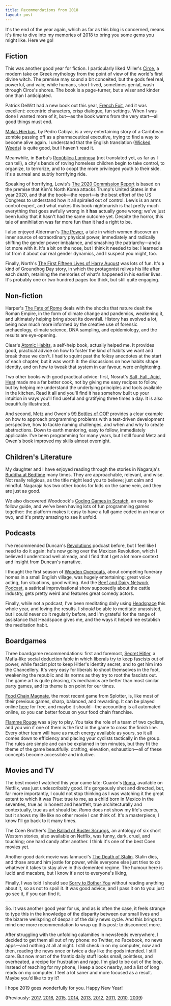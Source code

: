 ```yaml
---
title: Recommendations from 2018
layout: post
---
```


It's the end of the year again,
which as far as this blog is concerned,
means it's time to dive into my memories of 2018
to bring you some gems you might like.
Here we go!


## Fiction

This was another good year for fiction.
I particularly liked Miller's [Circe](http://madelinemiller.com/circe/),
a modern take on Greek mythology from the point of view
of the world's first divine witch.
The premise may sound a bit conceited,
but the gods feel real, powerful, and vain;
while humans, short-lived, sometimes genial,
wash through Circe's shores.
The book is a page-turner,
but a wiser and kinder one than I anticipated.

Patrick DeWitt had a new book out this year,
[French Exit](https://houseofanansi.com/products/french-exit),
and it was excellent:
eccentric characters, crisp dialogue, fun settings.
When I was done I wanted more of it,
but—as the book warns from the very start—all good things must end.

[Malas Hierbas](https://books.google.ca/books?id=YMFQXwAACAAJ), by Pedro Cabiya,
is a very entertaining story of a Caribbean zombie passing off as a
pharmaceutical executive,
trying to find a way to become alive again.
I understand that the English translation
([Wicked Weeds](https://www.goodreads.com/book/show/29363215-wicked-weeds))
is quite good, but I haven't read it.

Meanwhile, in Barba's [República Luminosa](https://www.anagrama-ed.es/libro/narrativas-hispanicas/premio-herralde-de-novela/9788433998460/NH_597)
(not translated yet, as far as I can tell),
a city's bands of roving homeless children begin to take control,
to organize, to terrorize,
and to coopt the more privileged youth to their side.
It's a surreal and subtly horrifying ride.

Speaking of horrifying,
Lewis's [The 2020 Commission Report](https://www.armscontrolwonk.com/books/)
is based on the premise that Kim's North Korea
attacks Trump's United States in the year 2020,
and that the book—the report—is the best effort of the US Congress
to understand how it all spiraled out of control.
Lewis is an arms control expert,
and what makes this book nightmarish
is that pretty much everything that goes awfully wrong in it
**has** actually gone wrong;
we've just been lucky that it hasn't had the same outcome yet.
Despite the horror,
this tale of annihilation was far more fun than it had a right to be.

I also enjoyed Alderman's [The Power](https://en.wikipedia.org/wiki/The_Power_(Alderman_novel)),
a tale in which women discover an inner source
of extraordinary physical power,
immediately and radically shifting the gender power imbalance,
and smashing the patriarchy—and a lot more with it.
It's a bit on the nose,
but I think it needed to be:
I learned a lot from it about our real gender dynamics,
and I suspect you might, too.

Finally, North's [The First Fifteen Lives of Harry August](https://en.wikipedia.org/wiki/The_First_Fifteen_Lives_of_Harry_August)
was lots of fun.
It's a kind of Groundhog Day story,
in which the protagonist relives his life after each death,
retaining the memories of what's happened in his earlier lives.
It's probably one or two hundred pages too thick,
but still quite engaging.


## Non-fiction

Harper's [The Fate of Rome](https://press.princeton.edu/titles/11079.html)
deals with the shocks that nature dealt the Roman Empire,
in the form of climate change and pandemics,
weakening it, and ultimately helping bring about its downfall.
History has evolved a lot,
being now much more informed by the creative use of forensic archaeology,
climate science, DNA sampling, and epidemiology,
and the results are eye-opening.

Clear's [Atomic Habits](https://jamesclear.com/atomic-habits),
a self-help book, actually helped me.
It provides good, practical advice on how to
foster the kind of habits we want
and break those we don't.
I had to squint past the folksy anecdotes
at the start of each chapter,
but it was worth it:
the discussions on how habits shape identity,
and on how to tweak that system in our favour,
were enlightening.

Two other books with good practical advice:
first, Nosrat's [Salt, Falt, Acid, Heat](https://www.simonandschuster.com/books/Salt-Fat-Acid-Heat/Samin-Nosrat/9781476753836)
made me a far better cook,
not by giving me easy recipes to follow,
but by helping me understand the underlying principles
and tools available in the kitchen.
Read it all and you'll find it has somehow built up your intuition
in ways you'll find useful and gratifying three times a day.
It is also beautifully illustrated.

And second, Metz and Owen's [99 Bottles of OOP](https://www.sandimetz.com/99bottles/)
provides a clear example on how to approach programming problems
with a test-driven development perspective,
how to tackle naming challenges,
and when and why to create abstractions.
Down to earth mentoring, easy to follow, immediately applicable.
I've been programming for many years,
but I still found Metz and Owen's book improved my skills almost overnight.


## Children's Literature

My daughter and I have enjoyed reading through the stories in
Nagaraja's [Buddha at Bedtime](https://www.penguinrandomhouse.com/books/236292/buddha-at-bedtime-by-dharmachari-nagaraja/9781844836239/)
many times.
They are approachable, relevant, and wise.
Not really religious, as the title might lead you to believe;
just calm and mindful.
Nagaraja has two other books for kids on the same vein,
and they are just as good.

We also discovered
Woodcock's [Coding Games in Scratch](https://books.google.ca/books?id=z1I9tAEACAAJ),
an easy to follow guide,
and we've been having lots of fun programming games together:
the platform makes it easy to have a full game coded
in an hour or two,
and it's pretty amazing to see it unfold.


## Podcasts

I've recommended Duncan's [Revolutions](https://www.revolutionspodcast.com/) podcast before,
but I feel like I need to do it again:
he's now going over the Mexican Revolution,
which I believed I understood well already,
and I find that I get a lot more context and insight from Duncan's narrative.

I thought the first season of
[Wooden Overcoats](https://www.woodenovercoats.com/),
about competing funerary homes in a small English village,
was hugely entertaining:
great voice acting, fun situations, good writing.
And the [Beef and Dairy Network Podcast](http://www.beefanddairynetwork.com/),
a satirical improvisational show
supposedly about the cattle industry,
gets pretty weird and features great comedy actors.

Finally, while not a podcast,
I've been meditating daily using [Headspace](https://www.headspace.com/)
this whole year,
and loving the results.
I *should* be able to meditate unassisted,
but I could never do it regularly before,
and I'm grateful for the range of assistance that Headspace gives me,
and the ways it helped me establish the meditation habit.


## Boardgames

Three boardgame recommendations:
first and foremost,
[Secret Hitler](https://secrethitler.com/),
a Mafia-like social deduction fable in which liberals try to keep fascists out of power,
while fascist plot to keep Hitler's identity secret,
and to get him into the Chancellery.
It's very easy for liberals to shoot themselves in the foot,
weakening the republic and its norms as they try to root the fascists out.
The game art is quite pleasing,
its mechanics are better than most similar party games,
and its theme is on point for our times.

[Food Chain Magnate](https://boardgamegeek.com/boardgame/175914/food-chain-magnate),
the most recent game from Splotter,
is, like most of their previous games,
sharp, balanced, and rewarding.
It can be played online [here](http://play.boardgamecore.net/main.jsp) for free,
and maybe it should—the accounting is all automated online,
so you can better focus on your food chain franchise.

[Flamme Rouge](https://boardgamegeek.com/boardgame/199478/flamme-rouge) was a joy to play.
You take the role of a team of two cyclists,
and you win if one of them is the first in the game to cross the finish line.
Every other team will have as much energy available as yours,
so it all comes down to efficiency and placing your cyclists
tactically in the group.
The rules are simple and can be explained in ten minutes,
but they fit the theme of the game beautifully:
drafting, elevation, exhaustion—all of these concepts become
accessible and intuitive.

## Movies and TV

The best movie I watched this year came late:
Cuarón's [Roma](https://en.wikipedia.org/wiki/Roma_(2018_film)),
available on Netflix,
was just undescribably good.
It's gorgeously shot and directed,
but, far more importantly,
I could not stop thinking as I was watching it
the great extent to which it was _True_:
true to me, as a child born in Mexico in the seventies,
true as in honest and heartfelt,
true architecturally and contextually,
true as art should be.
_Roma_ does not show my life's events,
but it shows my life like no other movie I can think of.
It's a masterpiece;
I know I'll go back to it many times.

The Coen Brother's [The Ballad of Buster Scruggs](https://en.wikipedia.org/wiki/The_Ballad_of_Buster_Scruggs),
an antology of six short Western stories,
also available on Netflix,
was funny, dark, cruel, and touching;
one hard candy after another.
I think it's one of the best Coen movies yet.

Another good dark movie was
Iannucci's [The Death of Stalin](https://en.wikipedia.org/wiki/The_Death_of_Stalin).
Stalin dies, and those around him jostle for power,
while everyone else just tries to do whatever it takes
to stay alive in this demented regime.
The humour here is lucid and macabre,
but I know it's not to everyone's liking,

Finally, I was told I should see
[Sorry to Bother You](http://sorrytobotheryou.movie/)
without reading anything about it, so as not to spoil it.
It was good advice, and I pass it on to you:
just go see it, if you can find it.

<hr></hr>

So. It was another good year for us, and as is often the case,
it feels strange to type this in the knowledge
of the disparity between our small lives
and the bizarre wellspring of despair of the daily news cycle.
And this brings to mind one more recommendation to wrap up this post:
to disconnect more.

After struggling with the unfolding calamities in newsfeeds everywhere,
I decided to get them all out of my phone:
no Twitter, no Facebook, no news apps—and nothing at all at night.
I still check in on my computer, now and then,
reading the news once or twice a day like the gods intended.
I still care.
But now most of the frantic daily stuff looks small, pointless, and overheated,
a recipe for frustration and rage.
I'm glad to be out of the loop.
Instead of reaching for my phone, I keep a book nearby,
and a list of long reads on my computer.
I feel a lot saner and more focused as a result.
Maybe you'd like to try it?

I hope 2019 goes wonderfully for you. Happy New Year!

(Previously:
[2017](https://cuevano.ca/2017/12/31/recommendations-from-2017/),
[2016](https://cuevano.ca/2016/12/recommendations-from-2016/),
[2015](https://cuevano.ca/2015/12/recommendations-from-2015/),
[2014](https://cuevano.ca/2014/12/recommendations-from-2014/),
[2013](https://cuevano.ca/2013/12/recommendations-from-2013/),
[2012](https://cuevano.ca/2012/12/recommendations-from-2012/),
[2011](https://cuevano.ca/2012/01/recommendations-from-2011/),
[2010](https://cuevano.ca/2010/12/recommendations-from-2010/),
[2009](https://catenary.wordpress.com/2009/12/30/recommendations-from-2009/))
